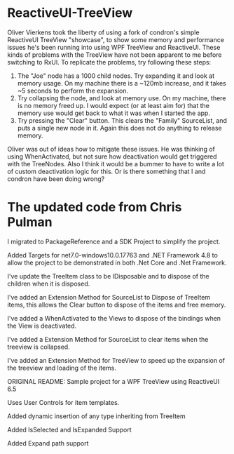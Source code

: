 # ReactiveUI-TreeView
Oliver Vierkens took the liberty of using a fork of condron's simple ReactiveUI TreeView "showcase", to show some memory and performance issues he's been running into using WPF TreeView and ReactiveUI. These kinds of problems with the TreeView have not been apparent to me before switching to RxUI. To replicate the problems, try following these steps:

1. The "Joe" node has a 1000 child nodes. Try expanding it and look at memory usage. On my machine there is a ~120mb increase, and it takes ~5 seconds to perform the expansion.
2. Try collapsing the node, and look at memory use. On my machine, there is no memory freed up. I would expect (or at least aim for) that the memory use would get back to what it was when I started the app.
3. Try pressing the "Clear" button. This clears the "Family" SourceList, and puts a single new node in it. Again this does not do anything to release memory.

Oliver was out of ideas how to mitigate these issues. He was thinking of using WhenActivated, but not sure how deactivation would get triggered with the TreeNodes. Also I think it would be a bummer to have to write a lot of custom deactivation logic for this. Or is there something that I and condron have been doing wrong?

# The updated code from Chris Pulman

I migrated to PackageReference and a SDK Project to simplify the project.

Added Targets for net7.0-windows10.0.17763 and .NET Framework 4.8 to allow the project to be demonstrated in both .Net Core and .Net Framework.

I've update the TreeItem class to be IDisposable and to dispose of the children when it is disposed. 

I've added an Extension Method for SourceList to Dispose of TreeItem items, this allows the Clear button to dispose of the items and free memory.

I've added a WhenActivated to the Views to dispose of the bindings when the View is deactivated.

I've added a Extension Method for SourceList to clear items when the treeview is collapsed.

I've added an Extension Method for TreeView to speed up the expansion of the treeview and loading of the items.


ORIGINAL README:
Sample project for a WPF TreeView using ReactiveUI 6.5

Uses User Controls for item templates.

Added dynamic insertion of any type inheriting from TreeItem

Added IsSelected and IsExpanded Support

Added Expand path support
